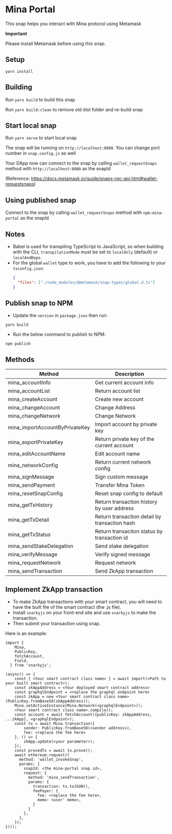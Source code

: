 # Mina Portal

This snap helps you interact with Mina protocol using Metamask

**Important**

Please install Metamask before using this snap.

## Setup
```shell
yarn install
```
## Building
Run `yarn build` to build this snap

Run `yarn build:clean` to remove old dist folder and re-build snap

## Start local snap
Run `yarn serve` to start local snap

The snap will be running on `http://localhost:8080`. You can change port number in `snap.config.js` as well

Your DApp now can connect to the snap by calling `wallet_requestSnaps` method with `http://localhost:8080` as the snapId

(Reference: https://docs.metamask.io/guide/snaps-rpc-api.html#wallet-requestsnaps)

## Using published snap
Connect to the snap by calling `wallet_requestSnaps` method with `npm:mina-portal` as the snapId

## Notes

- Babel is used for transpiling TypeScript to JavaScript, so when building with the CLI,
  `transpilationMode` must be set to `localOnly` (default) or `localAndDeps`.
- For the global `wallet` type to work, you have to add the following to your `tsconfig.json`:
  ```json
  {
    "files": ["./node_modules/@metamask/snap-types/global.d.ts"]
  }
  ```

## Publish snap to NPM
- Update the `version` in `package.json` then run:
```
yarn build
```
- Run the below command to publish to NPM:
```
npm publish
```

## Methods
| Method                         | Description                                   |
| ------------------------------ | --------------------------------------------- |
| mina_accountInfo               | Get current account info                      |
| mina_accountList               | Return account list                           |
| mina_createAccount             | Create new account                            |
| mina_changeAccount             | Change Address                                |
| mina_changeNetwork             | Change Network                                |
| mina_importAccountByPrivateKey | Import account by private key                 |
| mina_exportPrivateKey          | Return private key of the current account     |
| mina_editAccountName           | Edit account name                             |
| mina_networkConfig             | Return current network config                 |
| mina_signMessage               | Sign custom message                           |
| mina_sendPayment               | Transfer Mina Token                           |
| mina_resetSnapConfig           | Reset snap config to default                  |
| mina_getTxHistory              | Return transaction history by user address    |
| mina_getTxDetail               | Return transaction detail by transaction hash |
| mina_getTxStatus               | Return transaciton status by transaction id   |
| mina_sendStakeDelegation       | Send stake delegation                         |
| mina_verifyMessage             | Verify signed message                         |
| mina_requestNetwork            | Request network                               |
| mina_sendTransaction           | Send ZkApp transaction                        |


## Implement ZkApp transaction
- To make ZkApp transactions with your smart contract, you will need to have the built file of the smart contract (the .js file).
- Install `snarkyjs` on your front-end site and use `snarkyjs` to make the transaction.
- Then submit your transaction using snap.

Here is an example:

```
import {
    Mina,
    PublicKey,
    fetchAccount,
    Field,
  } from 'snarkyjs';

(async() => {
    const { <Your smart contract class name> } = await import(<Path to your built smart contract>);
    const zkAppAddress = <Your deployed smart contract address>
    const graphqlEndpoint = <replace the graphql endpoint here>
    const zkApp = new <Your smart contract class name>(PublicKey.fromBase58(zkAppAddress));
    Mina.setActiveInstance(Mina.Network(<graphqlEndpoint>));
    <Your smart contract class name>.compile();
    const account = await fetchAccount({publicKey: zkAppAddress, ...zkApp}, <graphqlEndpoint>);
    const tx = await Mina.transaction({
        sender: PublicKey.fromBase58(<sender address>),
        fee: <replace the fee here>
    }, () => {
        zkApp.update(<your parameter>);
    });
    const provedTx = await tx.prove();
    await ethereum.request({
      method: 'wallet_invokeSnap',
      params: {
        snapId: <the mina-portal snap id>,
        request: {
          method: 'mina_sendTransaction',
          params: {
            transaction: tx.toJSON(),
            feePayer: {
              fee: <replace the fee here>,
              memo: <user' memo>,
            }
          }
        },
      },
    });
})();
```
